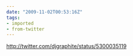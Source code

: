 ```yaml
---
date: "2009-11-02T00:53:16Z"
tags:
- imported
- from-twitter
---
```

http://twitter.com/djgraphite/status/5300035119
